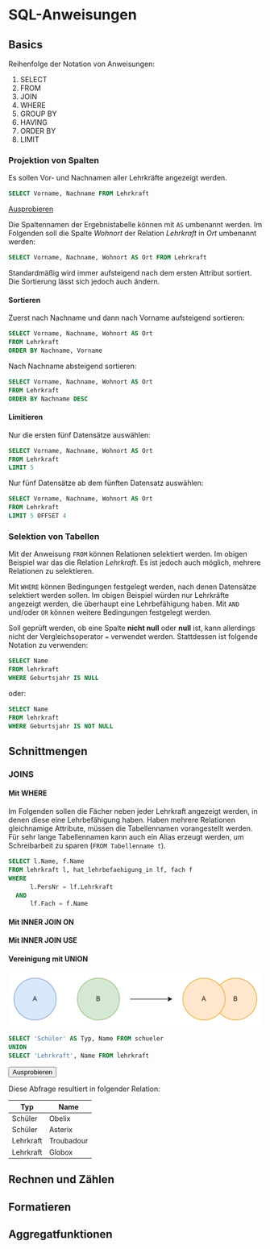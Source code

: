 # SQL-Anweisungen

## Basics

Reihenfolge der Notation von Anweisungen:

1. SELECT
2. FROM
3. JOIN
4. WHERE
5. GROUP BY
6. HAVING
7. ORDER BY
8. LIMIT

### Projektion von Spalten

Es sollen Vor- und Nachnamen aller Lehrkräfte angezeigt werden.

````SQL
SELECT Vorname, Nachname FROM Lehrkraft
````

[Ausprobieren](https://it.treptowkolleg.de/?page=docs-sql&db=abitraining&query=SELECT%20Vorname,%20Nachname%20FROM%20Lehrkraft#formular)

Die Spaltennamen der Ergebnistabelle können mit ``AS`` umbenannt werden. Im Folgenden soll
die Spalte *Wohnort* der Relation *Lehrkraft* in *Ort* umbenannt werden:

````SQL
SELECT Vorname, Nachname, Wohnort AS Ort FROM Lehrkraft
````

Standardmäßig wird immer aufsteigend nach dem ersten Attribut sortiert. Die
Sortierung lässt sich jedoch auch ändern.

#### Sortieren

Zuerst nach Nachname und dann nach Vorname aufsteigend sortieren:

````SQL
SELECT Vorname, Nachname, Wohnort AS Ort
FROM Lehrkraft
ORDER BY Nachname, Vorname
````

Nach Nachname absteigend sortieren:

````SQL
SELECT Vorname, Nachname, Wohnort AS Ort
FROM Lehrkraft
ORDER BY Nachname DESC
````

#### Limitieren

Nur die ersten fünf Datensätze auswählen:

````SQL
SELECT Vorname, Nachname, Wohnort AS Ort 
FROM Lehrkraft
LIMIT 5
````

Nur fünf Datensätze ab dem fünften Datensatz auswählen:

````SQL
SELECT Vorname, Nachname, Wohnort AS Ort 
FROM Lehrkraft
LIMIT 5 OFFSET 4
````

### Selektion von Tabellen

Mit der Anweisung ``FROM`` können Relationen selektiert werden. Im obigen Beispiel war das
die Relation *Lehrkraft*. Es ist jedoch auch möglich, mehrere Relationen zu selektieren.

Mit ``WHERE`` können Bedingungen festgelegt werden, nach denen Datensätze selektiert werden
sollen. Im obigen Beispiel würden nur Lehrkräfte angezeigt werden, die überhaupt eine
Lehrbefähigung haben. Mit ``AND`` und/oder ``OR`` können weitere Bedingungen festgelegt werden.

Soll geprüft werden, ob eine Spalte **nicht null** oder **null** ist, kann allerdings nicht
der Vergleichsoperator ``=`` verwendet werden. Stattdessen ist folgende Notation zu verwenden:

````SQL
SELECT Name
FROM lehrkraft
WHERE Geburtsjahr IS NULL
````

oder:

````SQL
SELECT Name
FROM lehrkraft
WHERE Geburtsjahr IS NOT NULL
````

## Schnittmengen

### JOINS

#### Mit WHERE

Im Folgenden sollen die Fächer neben jeder Lehrkraft angezeigt werden, in denen diese
eine Lehrbefähigung haben. Haben mehrere Relationen gleichnamige Attribute, müssen die
Tabellennamen vorangestellt werden. Für sehr lange Tabellennamen kann auch ein Alias erzeugt
werden, um Schreibarbeit zu sparen (``FROM Tabellenname t``).

````SQL
SELECT l.Name, f.Name
FROM lehrkraft l, hat_lehrbefaehigung_in lf, fach f
WHERE
      l.PersNr = lf.Lehrkraft
  AND 
      lf.Fach = f.Name
````

#### Mit INNER JOIN ON


#### Mit INNER JOIN USE

#### Vereinigung mit UNION

![img.png](/docs/img/union.png)

````SQL
SELECT 'Schüler' AS Typ, Name FROM schueler
UNION
SELECT 'Lehrkraft', Name FROM lehrkraft
````
<form method="post" action="https://it.treptowkolleg.de/?page=docs-sql#form">
<input type="hidden" name="db" value="abitraining">
<input type="hidden" name="query" value="SELECT 'Schüler' AS Typ, Name FROM schueler
UNION
SELECT 'Lehrkraft', Name FROM lehrkraft">
<button type="submit" class="p-button--positive" name="sql">Ausprobieren</button>
</form>


Diese Abfrage resultiert in folgender Relation:

|Typ|Name|
|---|---|
|Schüler|Obelix|
|Schüler|Asterix|
|Lehrkraft|Troubadour|
|Lehrkraft|Globox|

## Rechnen und Zählen

## Formatieren

## Aggregatfunktionen